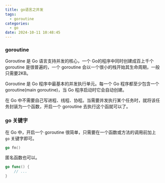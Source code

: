 ```yaml
---
title: go语言之并发
tags:
  - goroutine
categories:
  - go
date: 2024-10-11 10:48:45
---
```


### goroutine

Goroutine 是 Go 语言支持并发的核心，一个 Go的程序中同时创建成百上千个 goroutine 是很普遍的，一个 goroutine 会以一个很小的栈开始其生命周期，一般只需要2KB。

Goroutine 是 Go 程序中最基本的并发执行单元。每一个 Go 程序都至少包含一个 goroutine(main goroutine)，当 Go 程序启动时它会自动创建。

在 Go 中不需要自己写进程、线程、协程。当需要并发执行某个任务时，就将该任务封装为一个函数，开启一个 goroutine 去执行这个函就可以了。

### go 关键字
在 Go 中，开启一个 goroutine 很简单，只需要在一个函数或方法的调用前加上 `go` 关键字即可。

```go
go fn()
```

匿名函数也可以。
```go
go func() {
    // ...
}
```